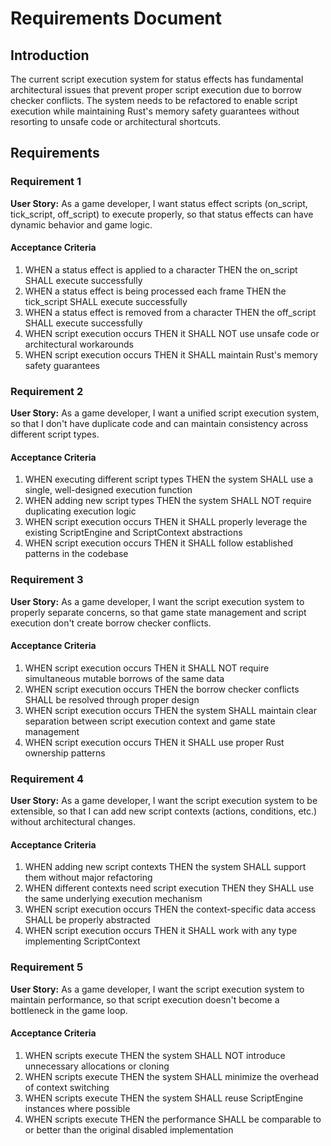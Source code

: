 # Requirements Document

## Introduction

The current script execution system for status effects has fundamental architectural issues that prevent proper script execution due to borrow checker conflicts. The system needs to be refactored to enable script execution while maintaining Rust's memory safety guarantees without resorting to unsafe code or architectural shortcuts.

## Requirements

### Requirement 1

**User Story:** As a game developer, I want status effect scripts (on_script, tick_script, off_script) to execute properly, so that status effects can have dynamic behavior and game logic.

#### Acceptance Criteria

1. WHEN a status effect is applied to a character THEN the on_script SHALL execute successfully
2. WHEN a status effect is being processed each frame THEN the tick_script SHALL execute successfully
3. WHEN a status effect is removed from a character THEN the off_script SHALL execute successfully
4. WHEN script execution occurs THEN it SHALL NOT use unsafe code or architectural workarounds
5. WHEN script execution occurs THEN it SHALL maintain Rust's memory safety guarantees

### Requirement 2

**User Story:** As a game developer, I want a unified script execution system, so that I don't have duplicate code and can maintain consistency across different script types.

#### Acceptance Criteria

1. WHEN executing different script types THEN the system SHALL use a single, well-designed execution function
2. WHEN adding new script types THEN the system SHALL NOT require duplicating execution logic
3. WHEN script execution occurs THEN it SHALL properly leverage the existing ScriptEngine and ScriptContext abstractions
4. WHEN script execution occurs THEN it SHALL follow established patterns in the codebase

### Requirement 3

**User Story:** As a game developer, I want the script execution system to properly separate concerns, so that game state management and script execution don't create borrow checker conflicts.

#### Acceptance Criteria

1. WHEN script execution occurs THEN it SHALL NOT require simultaneous mutable borrows of the same data
2. WHEN script execution occurs THEN the borrow checker conflicts SHALL be resolved through proper design
3. WHEN script execution occurs THEN the system SHALL maintain clear separation between script execution context and game state management
4. WHEN script execution occurs THEN it SHALL use proper Rust ownership patterns

### Requirement 4

**User Story:** As a game developer, I want the script execution system to be extensible, so that I can add new script contexts (actions, conditions, etc.) without architectural changes.

#### Acceptance Criteria

1. WHEN adding new script contexts THEN the system SHALL support them without major refactoring
2. WHEN different contexts need script execution THEN they SHALL use the same underlying execution mechanism
3. WHEN script execution occurs THEN the context-specific data access SHALL be properly abstracted
4. WHEN script execution occurs THEN it SHALL work with any type implementing ScriptContext

### Requirement 5

**User Story:** As a game developer, I want the script execution system to maintain performance, so that script execution doesn't become a bottleneck in the game loop.

#### Acceptance Criteria

1. WHEN scripts execute THEN the system SHALL NOT introduce unnecessary allocations or cloning
2. WHEN scripts execute THEN the system SHALL minimize the overhead of context switching
3. WHEN scripts execute THEN the system SHALL reuse ScriptEngine instances where possible
4. WHEN scripts execute THEN the performance SHALL be comparable to or better than the original disabled implementation
